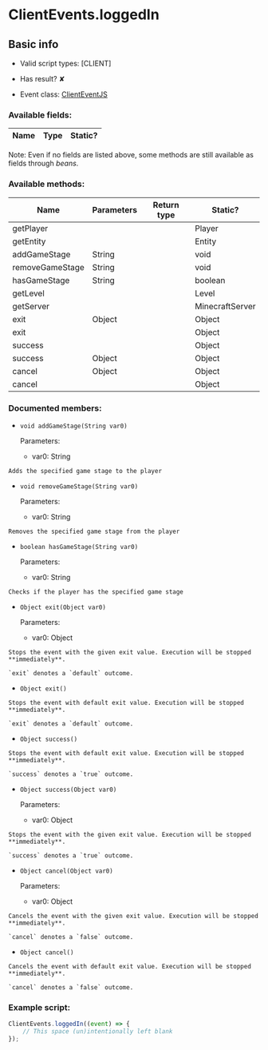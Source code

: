 # ClientEvents.loggedIn

## Basic info

- Valid script types: [CLIENT]

- Has result? ✘

- Event class: [ClientEventJS](https://github.com/KubeJS-Mods/KubeJS/tree/1902/common/src/main/java/dev/latvian/mods/kubejs/client/ClientEventJS.java)

### Available fields:

| Name | Type | Static? |
| ---- | ---- | ------- |

Note: Even if no fields are listed above, some methods are still available as fields through *beans*.

### Available methods:

| Name | Parameters | Return type | Static? |
| ---- | ---------- | ----------- | ------- |
| getPlayer |  |  | Player | ✘ |
| getEntity |  |  | Entity | ✘ |
| addGameStage | String |  | void | ✘ |
| removeGameStage | String |  | void | ✘ |
| hasGameStage | String |  | boolean | ✘ |
| getLevel |  |  | Level | ✘ |
| getServer |  |  | MinecraftServer | ✘ |
| exit | Object |  | Object | ✘ |
| exit |  |  | Object | ✘ |
| success |  |  | Object | ✘ |
| success | Object |  | Object | ✘ |
| cancel | Object |  | Object | ✘ |
| cancel |  |  | Object | ✘ |


### Documented members:

- `void addGameStage(String var0)`

  Parameters:
  - var0: String

```
Adds the specified game stage to the player
```

- `void removeGameStage(String var0)`

  Parameters:
  - var0: String

```
Removes the specified game stage from the player
```

- `boolean hasGameStage(String var0)`

  Parameters:
  - var0: String

```
Checks if the player has the specified game stage
```

- `Object exit(Object var0)`

  Parameters:
  - var0: Object

```
Stops the event with the given exit value. Execution will be stopped **immediately**.

`exit` denotes a `default` outcome.
```

- `Object exit()`
```
Stops the event with default exit value. Execution will be stopped **immediately**.

`exit` denotes a `default` outcome.
```

- `Object success()`
```
Stops the event with default exit value. Execution will be stopped **immediately**.

`success` denotes a `true` outcome.
```

- `Object success(Object var0)`

  Parameters:
  - var0: Object

```
Stops the event with the given exit value. Execution will be stopped **immediately**.

`success` denotes a `true` outcome.
```

- `Object cancel(Object var0)`

  Parameters:
  - var0: Object

```
Cancels the event with the given exit value. Execution will be stopped **immediately**.

`cancel` denotes a `false` outcome.
```

- `Object cancel()`
```
Cancels the event with default exit value. Execution will be stopped **immediately**.

`cancel` denotes a `false` outcome.
```



### Example script:

```js
ClientEvents.loggedIn((event) => {
	// This space (un)intentionally left blank
});
```

